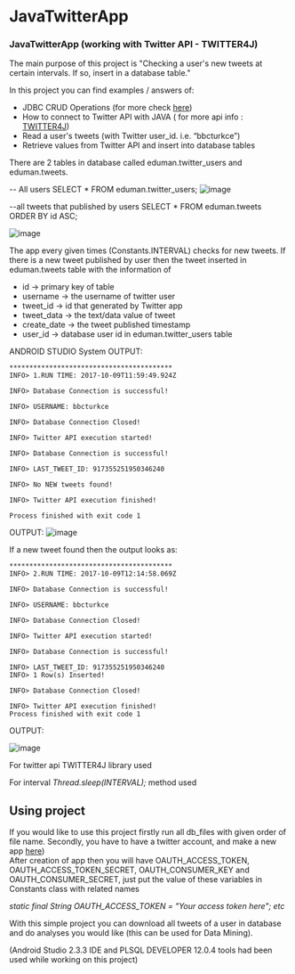 # JavaTwitterApp

### JavaTwitterApp (working with Twitter API - TWITTER4J)

The main purpose of this project is "Checking a user's new tweets at certain intervals. If so, insert in a database table."

In this project you can find examples / answers of:
-	JDBC CRUD Operations (for more check [here](https://github.com/ercanduman/OracleDBConnect))
-	How to connect to Twitter API with JAVA ( for more api info : [TWITTER4J](http://twitter4j.org/en/))
-	Read a user's tweets (with Twitter user_id. i.e. “bbcturkce”)
-	Retrieve values from Twitter API and insert into database tables

There are 2 tables in database called eduman.twitter_users and eduman.tweets.

-- All users
SELECT * FROM eduman.twitter_users;
![image](https://user-images.githubusercontent.com/11629459/31339547-e5829538-ad0b-11e7-84e3-19927a19e61d.png)


 

--all tweets that published by users
SELECT * FROM eduman.tweets ORDER BY id ASC;
 
![image](https://user-images.githubusercontent.com/11629459/31339445-90b0cee4-ad0b-11e7-98a1-a6b7675a3bdd.png)


The app every given times (Constants.INTERVAL) checks for new tweets. If there is a new tweet published by user then the tweet inserted in eduman.tweets table with the information of    

-	id        		 -> primary key of table
-	username  		 -> the username of twitter user
-	tweet_id  	 	-> id that generated by Twitter app
-	tweet_data 	 -> the text/data value of tweet
-	create_date 	-> the tweet published timestamp
-	user_id    		-> database user id in eduman.twitter_users table

ANDROID STUDIO System OUTPUT:
```
***************************************** 
INFO> 1.RUN TIME: 2017-10-09T11:59:49.924Z

INFO> Database Connection is successful!

INFO> USERNAME: bbcturkce

INFO> Database Connection Closed!

INFO> Twitter API execution started!

INFO> Database Connection is successful!

INFO> LAST_TWEET_ID: 917355251950346240

INFO> No NEW tweets found!

INFO> Twitter API execution finished!

Process finished with exit code 1
```
OUTPUT: 
![image](https://user-images.githubusercontent.com/11629459/31339274-f5e87c22-ad0a-11e7-98f8-d83a167fc518.png)

 

If a new tweet found then the output looks as:

```
***************************************** 
INFO> 2.RUN TIME: 2017-10-09T12:14:58.069Z

INFO> Database Connection is successful!

INFO> USERNAME: bbcturkce

INFO> Database Connection Closed!

INFO> Twitter API execution started!

INFO> Database Connection is successful!

INFO> LAST_TWEET_ID: 917355251950346240
INFO> 1 Row(s) Inserted!

INFO> Database Connection Closed!

INFO> Twitter API execution finished!
Process finished with exit code 1
```	
OUTPUT: 

![image](https://user-images.githubusercontent.com/11629459/31339512-c1815afc-ad0b-11e7-8eb1-6c4c6b904949.png)


 


For twitter api TWITTER4J library used

For interval _Thread.sleep(INTERVAL);_  method used

## Using project

If you would like to use this project firstly run all db_files with given order of file name.
Secondly, you have to have a twitter account, and make a new app [here](https://apps.twitter.com))  
After creation of app then you will have OAUTH_ACCESS_TOKEN, OAUTH_ACCESS_TOKEN_SECRET, OAUTH_CONSUMER_KEY and OAUTH_CONSUMER_SECRET, just put the value of these variables in Constants class with related names

_static final String OAUTH_ACCESS_TOKEN = "Your access token here"; etc_

With this simple project you can download all tweets of a user in database and do analyses you would like (this can be used for Data Mining).

(Android Studio 2.3.3 IDE and PLSQL DEVELOPER 12.0.4 tools had been used while working on this project)
